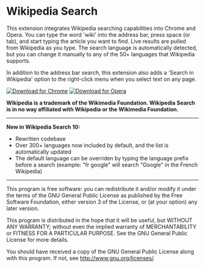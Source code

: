 Wikipedia Search
================

This extension integrates Wikipedia searching capabilities into Chrome and Opera. You can type the word 'wiki' into the address bar, press space (or tab), and start typing the article you want to find. Live results are pulled from Wikipedia as you type. The search language is automatically detected, but you can change it manually to any of the 50+ languages that Wikipedia supports.

In addition to the address bar search, this extension also adds a 'Search in Wikipedia' option to the right-click menu when you select text on any page.

[![Download for Chrome](https://corbin.io/img/chrome-button.png)](https://chrome.google.com/webstore/detail/wikipedia-search/lipakennkogpodadpikgipnogamhklmk) [![Download for Opera](https://corbin.io/img/opera-button.png)](https://addons.opera.com/en/extensions/details/wikipedia-search/)

__Wikipedia is a trademark of the Wikimedia Foundation. Wikipedia Search is in no way affiliated with Wikipedia or the Wikimedia Foundation.__

---------------------------------------------------------

__New in Wikipedia Search 10:__

* Rewritten codebase
* Over 300+ languages now included by default, and the list is automatically updated
* The default language can be overriden by typing the language prefix before a search (example: "fr google" will search "Google" in the French Wikipedia)

---------------------------------------------------------

This program is free software: you can redistribute it and/or modify
it under the terms of the GNU General Public License as published by
the Free Software Foundation, either version 3 of the License, or
(at your option) any later version.

This program is distributed in the hope that it will be useful,
but WITHOUT ANY WARRANTY; without even the implied warranty of
MERCHANTABILITY or FITNESS FOR A PARTICULAR PURPOSE.  See the
GNU General Public License for more details.

You should have received a copy of the GNU General Public License
along with this program.  If not, see <http://www.gnu.org/licenses/>.
